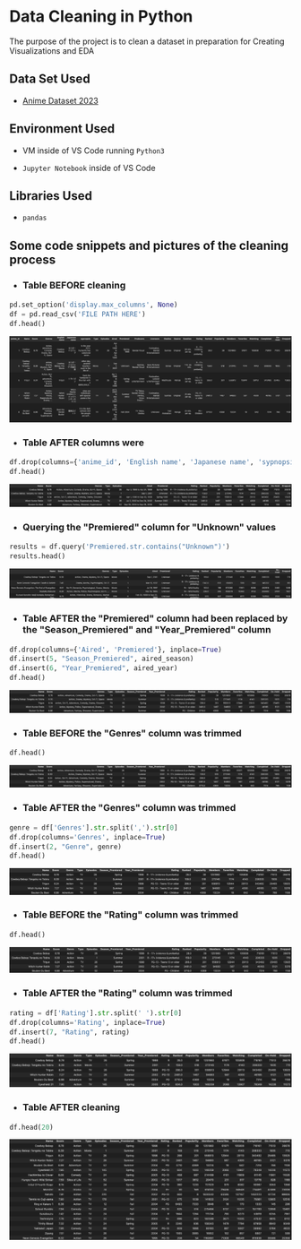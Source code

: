 
# Data Cleaning in Python

The purpose of the project is to clean a dataset in preparation for Creating Visualizations and EDA


## Data Set Used

 - [Anime Dataset 2023](https://www.kaggle.com/datasets/dbdmobile/myanimelist-dataset/data?select=anime-filtered.csv)
## Environment Used

- VM inside of VS Code running ```Python3```

- ```Jupyter Notebook``` inside of VS Code



## Libraries Used

- ```pandas```

## Some code snippets and pictures of the cleaning process 

- ### Table BEFORE cleaning
```python
pd.set_option('display.max_columns', None)
df = pd.read_csv('FILE PATH HERE')
df.head()
``` 
![Table_Before_Drop_Columns](Images/Table_Before_Drop_Columns.png)
- ### Table AFTER columns were
```python
df.drop(columns={'anime_id', 'English name', 'Japanese name', 'sypnopsis', 'Producers', 'Licensors', 'Studios', 'Source', 'Duration'}, inplace=True)
df.head()
``` 
![Table_After_Drop_Columns](Images/Table_After_Drop_Columns.png)
- ### Querying the "Premiered" column for "Unknown" values
```python
results = df.query('Premiered.str.contains("Unknown")')
results.head()
``` 
![Premiered_Cols_Unk](Images/Premiered_Cols_Unk.png)
- ### Table AFTER the "Premiered" column had been replaced by the "Season_Premiered" and	"Year_Premiered" column
```python
df.drop(columns={'Aired', 'Premiered'}, inplace=True)
df.insert(5, "Season_Premiered", aired_season)
df.insert(6, "Year_Premiered", aired_year)
df.head()
``` 
![Year_Season_Cols](Images/Year_Season_Cols.png)
- ### Table BEFORE the "Genres" column was trimmed
```python
df.head()
``` 
![Before_Genre_Trim](Images/Before_Genre_Trim.png)
- ### Table AFTER the "Genres" column was trimmed
```python
genre = df['Genres'].str.split(',').str[0]
df.drop(columns='Genres', inplace=True)
df.insert(2, "Genre", genre)
df.head()
``` 
![After_Genre_Trim](Images/After_Genre_Trim.png)
- ### Table BEFORE the "Rating" column was trimmed
```python
df.head()
``` 
![Before_Rating_Trim](Images/Before_Rating_Trim.png)
- ### Table AFTER the "Rating" column was trimmed
```python
rating = df['Rating'].str.split(' ').str[0]
df.drop(columns='Rating', inplace=True)
df.insert(7, "Rating", rating)
df.head()
``` 
![After_Rating_Trim](Images/After_Rating_Trim.png)
- ### Table AFTER cleaning
```python
df.head(20)
``` 
![Final_Table](Images/Final_Table.png)
